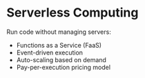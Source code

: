 # Serverless Computing

Run code without managing servers:
- Functions as a Service (FaaS)
- Event-driven execution
- Auto-scaling based on demand
- Pay-per-execution pricing model